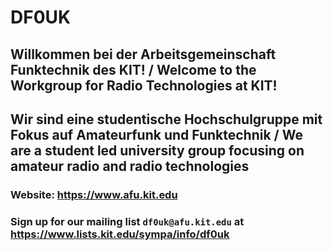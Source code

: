 # DF0UK #
## Willkommen bei der Arbeitsgemeinschaft Funktechnik des KIT! / Welcome to the Workgroup for Radio Technologies at KIT! ##
## Wir sind eine studentische Hochschulgruppe mit Fokus auf Amateurfunk und Funktechnik / We are a student led university group focusing on amateur radio and radio technologies ##
### Website: https://www.afu.kit.edu ###
### Sign up for our mailing list `df0uk@afu.kit.edu` at https://www.lists.kit.edu/sympa/info/df0uk ###
